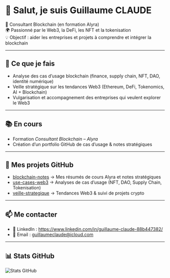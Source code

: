# 👋 Salut, je suis Guillaume CLAUDE

🎯 Consultant Blockchain (en formation Alyra)  
🌍 Passionné par le Web3, la DeFi, les NFT et la tokenisation  
💡 Objectif : aider les entreprises et projets à comprendre et intégrer la blockchain  

---

## 🚀 Ce que je fais
- Analyse des cas d’usage blockchain (finance, supply chain, NFT, DAO, identité numérique)  
- Veille stratégique sur les tendances Web3 (Ethereum, DeFi, Tokenomics, AI + Blockchain)  
- Vulgarisation et accompagnement des entreprises qui veulent explorer le Web3  

---

## 📚 En cours
- Formation *Consultant Blockchain – Alyra*  
- Création d’un portfolio GitHub de cas d’usage & notes stratégiques

---


## 📂 Mes projets GitHub

- [blockchain-notes](https://github.com/GCLAUDE21/blockchain-notes) → Mes résumés de cours Alyra et notes stratégiques  
- [use-cases-web3](https://github.com/GCLAUDE21/use-cases-web3) → Analyses de cas d’usage (NFT, DAO, Supply Chain, Tokenisation)  
- [veille-strategique](https://github.com/GCLAUDE21/veille-strategique) → Tendances Web3 & suivi de projets crypto

---

## 📫 Me contacter
- 💼 LinkedIn : https://www.linkedin.com/in/guillaume-claude-88b447382/
- 📧 Email : guillaumeclaude@icloud.com

---

## 📊 Stats GitHub

![Stats GitHub](https://github-readme-stats.vercel.app/api?username=GCLAUDE21&show_icons=true&theme=tokyonight)
